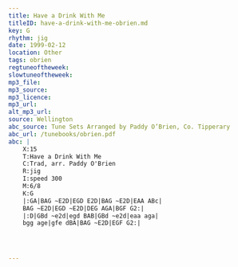 ```yaml
---
title: Have a Drink With Me
titleID: have-a-drink-with-me-obrien.md
key: G
rhythm: jig
date: 1999-02-12
location: Other
tags: obrien
regtuneoftheweek:
slowtuneoftheweek:
mp3_file:
mp3_source:
mp3_licence:
mp3_url:
alt_mp3_url:
source: Wellington
abc_source: Tune Sets Arranged by Paddy O’Brien, Co. Tipperary
abc_url: /tunebooks/obrien.pdf
abc: |
    X:15
    T:Have a Drink With Me
    C:Trad, arr. Paddy O'Brien
    R:jig
    I:speed 300
    M:6/8
    K:G
    |:GA|BAG ~E2D|EGD E2D|BAG ~E2D|EAA ABc|
    BAG ~E2D|EGD ~E2D|DEG AGA|BGF G2:|
    |:D|GBd ~e2d|egd BAB|GBd ~e2d|eaa aga|
    bgg age|gfe dBA|BAG ~E2D|EGF G2:|




---
```

